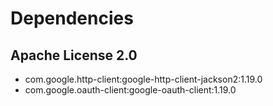 Dependencies
============

Apache License 2.0
------------------
- com.google.http-client:google-http-client-jackson2:1.19.0
- com.google.oauth-client:google-oauth-client:1.19.0
